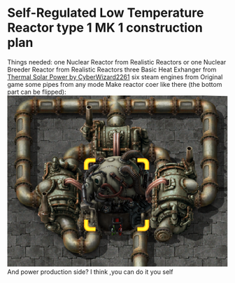 # Self-Regulated Low Temperature Reactor type 1 MK 1 construction plan
Things needed: one Nuclear Reactor from Realistic Reactors or one Nuclear Breeder Reactor from Realistic Reactors
               three Basic Heat Exhanger from [Thermal Solar Power by CyberWizard2261](https://mods.factorio.com/mod/CW-thermal-solar-power)
               six steam engines from Original game
               some pipes from any mode
Make reactor coer like there (the bottom part can be flipped):
![](https://raw.githubusercontent.com/Madir99/Factorio-Realistic-Reactors-Construction-Plans/main/Self-Regulated%20Low%20Temperature%20Reactor%20type%201%20MK%201/1.png?raw=true)
And power production side?
I think ,you can do it you self
